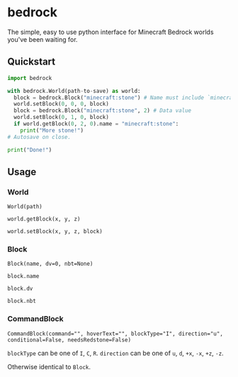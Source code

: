 # bedrock

The simple, easy to use python interface for Minecraft Bedrock worlds you've been waiting for.

## Quickstart

```python
import bedrock

with bedrock.World(path-to-save) as world:
  block = bedrock.Block("minecraft:stone") # Name must include `minecraft:`
  world.setBlock(0, 0, 0, block)
  block = bedrock.Block("minecraft:stone", 2) # Data value
  world.setBlock(0, 1, 0, block)
  if world.getBlock(0, 2, 0).name = "minecraft:stone":
    print("More stone!")
# Autosave on close.

print("Done!")
```

## Usage

### World

`World(path)`

`world.getBlock(x, y, z)`

`world.setBlock(x, y, z, block)`

### Block

`Block(name, dv=0, nbt=None)`

`block.name`

`block.dv`

`block.nbt`

### CommandBlock

`CommandBlock(command="", hoverText="", blockType="I", direction="u", conditional=False, needsRedstone=False)`

`blockType` can be one of `I`, `C`, `R`. `direction` can be one of `u`, `d`, `+x`, `-x`, `+z`, `-z`.

Otherwise identical to `Block`.
